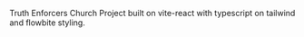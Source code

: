 Truth Enforcers Church Project
built on vite-react with typescript on tailwind and flowbite styling.
